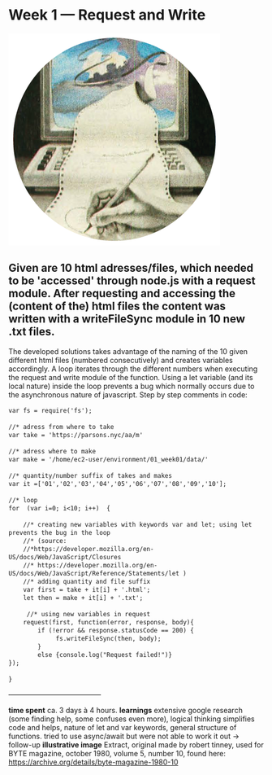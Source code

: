 Week 1 — Request and Write
==========================

![alt text](./illustrative_image.png)


## Given are 10 html adresses/files, which needed to be 'accessed' through node.js with a request module. After requesting and accessing the (content of the) html files the content was written with a writeFileSync module in 10 new .txt files.


The developed solutions takes advantage of the naming of the 10 given different html files (numbered consecutively) and creates variables accordingly.
A loop iterates through the different numbers when executing the request and write module of the function. Using a let variable (and its local nature) inside the loop prevents a bug which normally occurs due to the asynchronous nature of javascript.
Step by step comments in code:

```var request = require('request');
var fs = require('fs');

//* adress from where to take 
var take = 'https://parsons.nyc/aa/m'

//* adress where to make 
var make = '/home/ec2-user/environment/01_week01/data/'

//* quantity/number suffix of takes and makes
var it =['01','02','03','04','05','06','07','08','09','10'];

//* loop
for  (var i=0; i<10; i++)  {
    
    //* creating new variables with keywords var and let; using let prevents the bug in the loop 
    //* (source: 
    //*https://developer.mozilla.org/en-US/docs/Web/JavaScript/Closures  
    //* https://developer.mozilla.org/en-US/docs/Web/JavaScript/Reference/Statements/let )
    //* adding quantity and file suffix
    var first = take + it[i] + '.html';
    let then = make + it[i] + '.txt';
    
     //* using new variables in request
    request(first, function(error, response, body){
        if (!error && response.statusCode == 200) {
             fs.writeFileSync(then, body);
        }
        else {console.log("Request failed!")}
});

}
```

––––––––––––––––––––––––––

**time spent**
ca. 3 days à 4 hours. 
**learnings**
extensive google research (some finding help, some confuses even more), 
logical thinking simplifies code and helps, 
nature of let and var keywords, 
general structure of functions.
tried to use async/await but were not able to work it out -> follow-up
**illustrative image**
Extract, original made by robert tinney, 
used for BYTE magazine, 
october 1980, volume 5, number 10, 
found here: https://archive.org/details/byte-magazine-1980-10